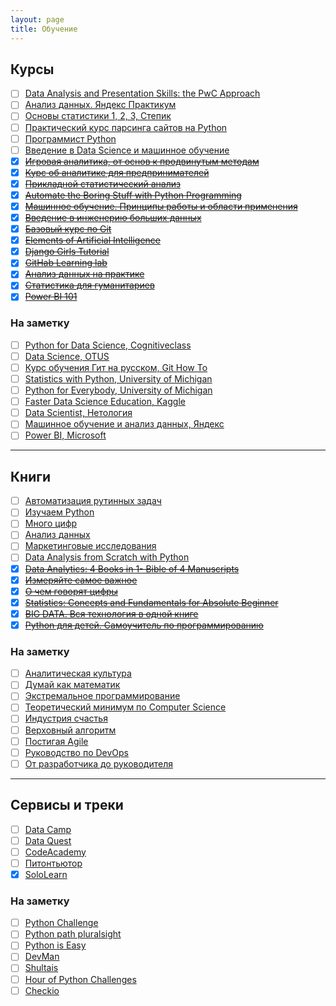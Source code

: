 ```yaml
---
layout: page
title: Обучение
---
```


## Курсы 
- [ ] [Data Analysis and Presentation Skills: the PwC Approach](https://www.coursera.org/specializations/pwc-analytics)
- [ ] [Анализ данных. Яндекс Практикум](https://praktikum.yandex.ru/data-analyst/)
- [ ] [Основы статистики 1, 2, 3, Степик](https://stepik.org/course/76)
- [ ] [Практический курс парсинга сайтов на Python](https://p-notes.ru/)
- [ ] [Программист Python](https://geekbrains.ru/professions/python_developer)
- [ ] [Введение в Data Science и машинное обучение](https://stepik.org/course/4852)
- [x] [~~Игровая аналитика, от основ к продвинутым методам~~](https://edu.devtodev.com/online-course/game-analytics-basics-rus/)
- [x] [~~Курс об аналитике для предпринимателей~~](http://smysl.io/courses/data-1/)
- [x] [~~Прикладной статистический анализ~~](https://openedu.ru/course/hse/STATAN/)
- [x] [~~Automate the Boring Stuff with Python Programming~~](https://www.udemy.com/automate)
- [x] [~~Машинное обучение. Принципы работы и области применения~~](https://postnauka.ru/courses/74896)
- [x] [~~Введение в инженерию больших данных~~](https://openedu.ru/course/misis/ABD/)
- [x] [~~Базовый курс по Git~~](https://www.youtube.com/playlist?list=PLIU76b8Cjem5B3sufBJ_KFTpKkMEvaTQR)
- [x] [~~Elements of Artificial Intelligence~~](https://course.elementsofai.com/)
- [x] [~~Django Girls Tutorial~~](https://tutorial.djangogirls.org/ru/)
- [x] [~~GitHab Learning lab~~](https://lab.github.com/courses)
- [x] [~~Анализ данных на практике~~](https://openedu.ru/course/mipt/DATA_AN/)
- [x] [~~Статистика для гуманитариев~~](https://openedu.ru/course/tgu/Stat/)
- [x] [~~Power BI 101~~](https://docs.microsoft.com/ru-ru/learn/paths/create-use-analytics-reports-power-bi/)

### На заметку
- [ ] [Python for Data Science, Cognitiveclass](https://cognitiveclass.ai/learn/data-science-with-python/)
- [ ] [Data Science, OTUS](https://otus.ru/lessons/data-scientist/)
- [ ] [Курс обучения Гит на русском, Git How To](https://githowto.com/ru)
- [ ] [Statistics with Python, University of Michigan](https://www.coursera.org/specializations/statistics-with-python)
- [ ] [Python for Everybody, University of Michigan](https://www.coursera.org/specializations/python)
- [ ] [Faster Data Science Education, Kaggle](https://www.kaggle.com/learn/overview)
- [ ] [Data Scientist, Нетология](https://netology.ru/programs/data-scientist)
- [ ] [Машинное обучение и анализ данных, Яндекс](https://www.coursera.org/specializations/machine-learning-data-analysis)
- [ ] [Power BI, Microsoft](https://docs.microsoft.com/ru-ru/power-bi/guided-learning/)

---

## Книги 
- [ ] [Автоматизация рутинных задач](https://www.ozon.ru/context/detail/id/137673590/)
- [ ] [Изучаем Python](https://www.ozon.ru/context/detail/id/138132785/)
- [ ] [Много цифр](https://www.ozon.ru/context/detail/id/34806852/)
- [ ] [Анализ данных](https://biblio-online.ru/book/analiz-dannyh-432178)
- [ ] [Маркетинговые исследования](https://biblio-online.ru/book/marketingovye-issledovaniya-426419)
- [ ] [Data Analysis from Scratch with Python](https://www.amazon.com/Data-Analysis-Scratch-Python-Visualization-ebook/dp/B07GFQCKNR)
- [x] [~~Data Analytics: 4 Books in 1- Bible of 4 Manuscripts~~](https://www.amazon.com/gp/product/B07D3RJB2W)
- [x] [~~Измеряйте самое важное~~](https://www.litres.ru/dzhon-dorr/izmeryayte-samoe-vazhnoe-kak-google-intel-i-drugie-kompanii-dob/)
- [x] [~~О чем говорят цифры~~](https://www.litres.ru/kim-ho/o-chem-govoryat-cifry-kak-ponimat-i-ispolzovat-dannye/)
- [x] [~~Statistics: Concepts and Fundamentals for Absolute Beginner~~](https://www.amazon.com/gp/product/B07HW1HR3T)
- [x] [~~BIG DATA. Вся технология в одной книге~~](https://www.litres.ru/andreas-vaygend/big-data-vsya-tehnologiya-v-odnoy-knige/)
- [x] [~~Python для детей. Самоучитель по программированию~~](https://www.ozon.ru/context/detail/id/140025249/)

### На заметку
- [ ] [Аналитическая культура](https://www.litres.ru/karl-anderson-11438349/analiticheskaya-kultura-ot-sbora-dannyh-do-biznes-rezultatov/)
- [ ] [Думай как математик](https://www.litres.ru/barbara-oakli/dumay-kak-matematik-kak-reshat-lubye-zadachi-bystree-i-effektivnee/)
- [ ] [Экстремальное программирование](https://www.litres.ru/kent-bek/ekstremalnoe-programmirovanie-razrabotka-cherez-testirovanie/)
- [ ] [Теоретический минимум по Computer Science](https://www.litres.ru/vladston-ferreyra-fi/teoreticheskiy-minimum-po-computer-science-v-34946144/)
- [ ] [Индустрия счастья](https://www.litres.ru/uilyam-devis/industriya-schastya-kak-big-data-i-novye-tehnologii-pomogaut-dobavit-emociu-v-tovary-i-uslugi/)
- [ ] [Верховный алгоритм](https://www.litres.ru/pedro-domingos/verhovnyy-algoritm-kak-mashinnoe-obuchenie-izmenit-nash-mir/)
- [ ] [Постигая Agile](https://www.litres.ru/dzhennifer-grin/postigaya-agile/)
- [ ] [Руководство по DevOps](https://www.litres.ru/dzhez-hambl/rukovodstvo-po-devops-kak-dobitsya-gibkosti-nadezhnosti-i-bezo/)
- [ ] [От разработчика до руководителя](https://www.litres.ru/kamil-furne/ot-razrabotchika-do-rukovoditelya-menedzhment-dlya-it-speciali/)

---

## Сервисы и треки 
- [ ] [Data Camp](https://www.datacamp.com/)
- [ ] [Data Quest](https://www.dataquest.io/)
- [ ] [CodeAcademy](https://www.codecademy.com/)
- [ ] [Питонтьютор](http://pythontutor.ru)
- [x] [SoloLearn](https://www.sololearn.com/)

### На заметку
- [ ] [Python Challenge](http://www.pythonchallenge.com/)
- [ ] [Python path pluralsight](https://www.pluralsight.com/)
- [ ] [Python is Easy](https://pirple.thinkific.com/courses/python-is-easy)
- [ ] [DevMan](dvmn.org/modules/)
- [ ] [Shultais](https://shultais.education/courses/python-3)
- [ ] [Hour of Python Challenges](https://hourofpython.com/)
- [ ] [Checkio](https://py.checkio.org/)
